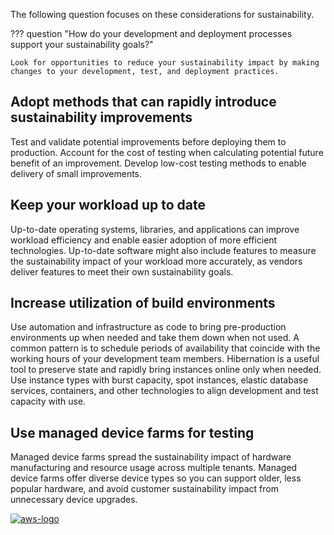 The following question focuses on these considerations for sustainability.

??? question "How do your development and deployment processes support your sustainability goals?"

    Look for opportunities to reduce your sustainability impact by making changes to your development, test, and deployment practices.

## Adopt methods that can rapidly introduce sustainability improvements
Test and validate potential improvements before deploying them to production. Account for the cost of testing when calculating potential future benefit of an improvement. Develop low-cost testing methods to enable delivery of small improvements.

## Keep your workload up to date
Up-to-date operating systems, libraries, and applications can improve workload efficiency and enable easier adoption of more efficient technologies. Up-to-date software might also include features to measure the sustainability impact of your workload more accurately, as vendors deliver features to meet their own sustainability goals.

## Increase utilization of build environments
Use automation and infrastructure as code to bring pre-production environments up when needed and take them down when not used. A common pattern is to schedule periods of availability that coincide with the working hours of your development team members. Hibernation is a useful tool to preserve state and rapidly bring instances online only when needed. Use instance types with burst capacity, spot instances, elastic database services, containers, and other technologies to align development and test capacity with use.

## Use managed device farms for testing
Managed device farms spread the sustainability impact of hardware manufacturing and resource usage across multiple tenants. Managed device farms offer diverse device types so you can support older, less popular hardware, and avoid customer sustainability impact from unnecessary device upgrades.

<a href="https://docs.aws.amazon.com/wellarchitected/latest/sustainability-pillar/development-and-deployment-process.html">![aws-logo](https://img.shields.io/badge/Amazon_AWS-FF9900?style=for-the-badge&logo=amazonaws&logoColor=white)</a>